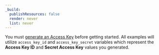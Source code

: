 ```yaml
---
_build:
  publishResources: false
  render: never
  list: never
---
```


You must [generate an Access Key](/r2/platform/s3-compatibility/tokens/) before getting started. All examples will utilize `access_key_id` and `access_key_secret` variables which represent the **Access Key ID** and **Secret Access Key** values you generated.

